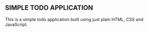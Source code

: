 ## SIMPLE TODO APPLICATION

This is a simple todo application built using just plain HTML, CSS and JavaScript.